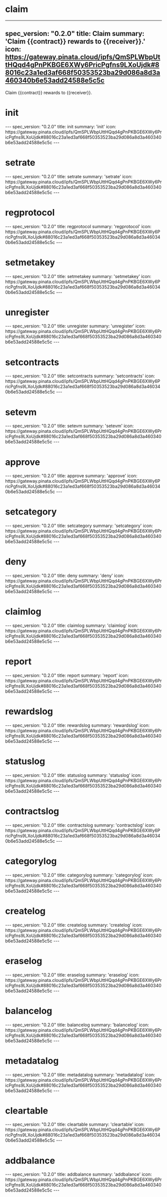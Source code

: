 <h1 class="contract">claim</h1>

---
spec_version: "0.2.0"
title: Claim
summary: 'Claim {{contract}} rewards to {{receiver}}.'
icon: https://gateway.pinata.cloud/ipfs/QmSPLWbpUttHQqd4gPnPKBGE6XWy6PricPgfns9LXoUjdk#88016c23a1ed3af668f50353523ba29d086a8d3a460340b6e53add24588e5c5c
---

Claim {{contract}} rewards to {{receiver}}.

<h1 class="contract">init</h1>
---
spec_version: "0.2.0"
title: init
summary: 'init'
icon: https://gateway.pinata.cloud/ipfs/QmSPLWbpUttHQqd4gPnPKBGE6XWy6PricPgfns9LXoUjdk#88016c23a1ed3af668f50353523ba29d086a8d3a460340b6e53add24588e5c5c
---


<h1 class="contract">setrate</h1>
---
spec_version: "0.2.0"
title: setrate
summary: 'setrate'
icon: https://gateway.pinata.cloud/ipfs/QmSPLWbpUttHQqd4gPnPKBGE6XWy6PricPgfns9LXoUjdk#88016c23a1ed3af668f50353523ba29d086a8d3a460340b6e53add24588e5c5c
---

<h1 class="contract">regprotocol</h1>
---
spec_version: "0.2.0"
title: regprotocol
summary: 'regprotocol'
icon: https://gateway.pinata.cloud/ipfs/QmSPLWbpUttHQqd4gPnPKBGE6XWy6PricPgfns9LXoUjdk#88016c23a1ed3af668f50353523ba29d086a8d3a460340b6e53add24588e5c5c
---

<h1 class="contract">setmetakey</h1>
---
spec_version: "0.2.0"
title: setmetakey
summary: 'setmetakey'
icon: https://gateway.pinata.cloud/ipfs/QmSPLWbpUttHQqd4gPnPKBGE6XWy6PricPgfns9LXoUjdk#88016c23a1ed3af668f50353523ba29d086a8d3a460340b6e53add24588e5c5c
---

<h1 class="contract">unregister</h1>
---
spec_version: "0.2.0"
title: unregister
summary: 'unregister'
icon: https://gateway.pinata.cloud/ipfs/QmSPLWbpUttHQqd4gPnPKBGE6XWy6PricPgfns9LXoUjdk#88016c23a1ed3af668f50353523ba29d086a8d3a460340b6e53add24588e5c5c
---

<h1 class="contract">setcontracts</h1>
---
spec_version: "0.2.0"
title: setcontracts
summary: 'setcontracts'
icon: https://gateway.pinata.cloud/ipfs/QmSPLWbpUttHQqd4gPnPKBGE6XWy6PricPgfns9LXoUjdk#88016c23a1ed3af668f50353523ba29d086a8d3a460340b6e53add24588e5c5c
---

<h1 class="contract">setevm</h1>
---
spec_version: "0.2.0"
title: setevm
summary: 'setevm'
icon: https://gateway.pinata.cloud/ipfs/QmSPLWbpUttHQqd4gPnPKBGE6XWy6PricPgfns9LXoUjdk#88016c23a1ed3af668f50353523ba29d086a8d3a460340b6e53add24588e5c5c
---

<h1 class="contract">approve</h1>
---
spec_version: "0.2.0"
title: approve
summary: 'approve'
icon: https://gateway.pinata.cloud/ipfs/QmSPLWbpUttHQqd4gPnPKBGE6XWy6PricPgfns9LXoUjdk#88016c23a1ed3af668f50353523ba29d086a8d3a460340b6e53add24588e5c5c
---

<h1 class="contract">setcategory</h1>
---
spec_version: "0.2.0"
title: setcategory
summary: 'setcategory'
icon: https://gateway.pinata.cloud/ipfs/QmSPLWbpUttHQqd4gPnPKBGE6XWy6PricPgfns9LXoUjdk#88016c23a1ed3af668f50353523ba29d086a8d3a460340b6e53add24588e5c5c
---

<h1 class="contract">deny</h1>
---
spec_version: "0.2.0"
title: deny
summary: 'deny'
icon: https://gateway.pinata.cloud/ipfs/QmSPLWbpUttHQqd4gPnPKBGE6XWy6PricPgfns9LXoUjdk#88016c23a1ed3af668f50353523ba29d086a8d3a460340b6e53add24588e5c5c
---

<h1 class="contract">claimlog</h1>
---
spec_version: "0.2.0"
title: claimlog
summary: 'claimlog'
icon: https://gateway.pinata.cloud/ipfs/QmSPLWbpUttHQqd4gPnPKBGE6XWy6PricPgfns9LXoUjdk#88016c23a1ed3af668f50353523ba29d086a8d3a460340b6e53add24588e5c5c
---

<h1 class="contract">report</h1>
---
spec_version: "0.2.0"
title: report
summary: 'report'
icon: https://gateway.pinata.cloud/ipfs/QmSPLWbpUttHQqd4gPnPKBGE6XWy6PricPgfns9LXoUjdk#88016c23a1ed3af668f50353523ba29d086a8d3a460340b6e53add24588e5c5c
---

<h1 class="contract">rewardslog</h1>
---
spec_version: "0.2.0"
title: rewardslog
summary: 'rewardslog'
icon: https://gateway.pinata.cloud/ipfs/QmSPLWbpUttHQqd4gPnPKBGE6XWy6PricPgfns9LXoUjdk#88016c23a1ed3af668f50353523ba29d086a8d3a460340b6e53add24588e5c5c
---

<h1 class="contract">statuslog</h1>
---
spec_version: "0.2.0"
title: statuslog
summary: 'statuslog'
icon: https://gateway.pinata.cloud/ipfs/QmSPLWbpUttHQqd4gPnPKBGE6XWy6PricPgfns9LXoUjdk#88016c23a1ed3af668f50353523ba29d086a8d3a460340b6e53add24588e5c5c
---

<h1 class="contract">contractslog</h1>
---
spec_version: "0.2.0"
title: contractslog
summary: 'contractslog'
icon: https://gateway.pinata.cloud/ipfs/QmSPLWbpUttHQqd4gPnPKBGE6XWy6PricPgfns9LXoUjdk#88016c23a1ed3af668f50353523ba29d086a8d3a460340b6e53add24588e5c5c
---

<h1 class="contract">categorylog</h1>
---
spec_version: "0.2.0"
title: categorylog
summary: 'categorylog'
icon: https://gateway.pinata.cloud/ipfs/QmSPLWbpUttHQqd4gPnPKBGE6XWy6PricPgfns9LXoUjdk#88016c23a1ed3af668f50353523ba29d086a8d3a460340b6e53add24588e5c5c
---

<h1 class="contract">createlog</h1>
---
spec_version: "0.2.0"
title: createlog
summary: 'createlog'
icon: https://gateway.pinata.cloud/ipfs/QmSPLWbpUttHQqd4gPnPKBGE6XWy6PricPgfns9LXoUjdk#88016c23a1ed3af668f50353523ba29d086a8d3a460340b6e53add24588e5c5c
---

<h1 class="contract">eraselog</h1>
---
spec_version: "0.2.0"
title: eraselog
summary: 'eraselog'
icon: https://gateway.pinata.cloud/ipfs/QmSPLWbpUttHQqd4gPnPKBGE6XWy6PricPgfns9LXoUjdk#88016c23a1ed3af668f50353523ba29d086a8d3a460340b6e53add24588e5c5c
---

<h1 class="contract">balancelog</h1>
---
spec_version: "0.2.0"
title: balancelog
summary: 'balancelog'
icon: https://gateway.pinata.cloud/ipfs/QmSPLWbpUttHQqd4gPnPKBGE6XWy6PricPgfns9LXoUjdk#88016c23a1ed3af668f50353523ba29d086a8d3a460340b6e53add24588e5c5c
---

<h1 class="contract">metadatalog</h1>
---
spec_version: "0.2.0"
title: metadatalog
summary: 'metadatalog'
icon: https://gateway.pinata.cloud/ipfs/QmSPLWbpUttHQqd4gPnPKBGE6XWy6PricPgfns9LXoUjdk#88016c23a1ed3af668f50353523ba29d086a8d3a460340b6e53add24588e5c5c
---

<h1 class="contract">cleartable</h1>
---
spec_version: "0.2.0"
title: cleartable
summary: 'cleartable'
icon: https://gateway.pinata.cloud/ipfs/QmSPLWbpUttHQqd4gPnPKBGE6XWy6PricPgfns9LXoUjdk#88016c23a1ed3af668f50353523ba29d086a8d3a460340b6e53add24588e5c5c
---

<h1 class="contract">addbalance</h1>
---
spec_version: "0.2.0"
title: addbalance
summary: 'addbalance'
icon: https://gateway.pinata.cloud/ipfs/QmSPLWbpUttHQqd4gPnPKBGE6XWy6PricPgfns9LXoUjdk#88016c23a1ed3af668f50353523ba29d086a8d3a460340b6e53add24588e5c5c
---